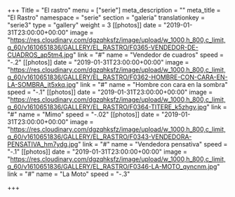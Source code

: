 +++
Title = "El rastro"
menu = ["serie"]
meta_description = ""
meta_title = "El Rastro"
namespace = "serie"
section = "galeria"
translationkey = "serie3"
type = "gallery"
weight = 3
[[photos]]
date = "2019-01-31T23:00:00+00:00"
image = "https://res.cloudinary.com/dgzqhksfz/image/upload/w_1000,h_800,c_limit,q_60/v1610651836/GALLERY/EL_RASTRO/F0365-VENDEDOR-DE-CUADROS_ap5tm4.jpg"
link = "#"
name = "Vendedor de cuadros"
speed = "-.2"
[[photos]]
date = "2019-01-31T23:00:00+00:00"
image = "https://res.cloudinary.com/dgzqhksfz/image/upload/w_1000,h_800,c_limit,q_60/v1610651836/GALLERY/EL_RASTRO/F0362-HOMBRE-CON-CARA-EN-LA-SOMBRA_jt5xkq.jpg"
link = "#"
name = "Hombre con cara en la sombra"
speed = "-.1"
[[photos]]
date = "2019-01-31T23:00:00+00:00"
image = "https://res.cloudinary.com/dgzqhksfz/image/upload/w_1000,h_800,c_limit,q_60/v1610651836/GALLERY/EL_RASTRO/F0364-TITERE_k5zhgv.jpg"
link = "#"
name = "Mimo"
speed = "-.02"
[[photos]]
date = "2019-01-31T23:00:00+00:00"
image = "https://res.cloudinary.com/dgzqhksfz/image/upload/w_1000,h_800,c_limit,q_60/v1610651836/GALLERY/EL_RASTRO/F0343-VENDEDORA-PENSATIVA_hm7ydg.jpg"
link = "#"
name = "Vendedora pensativa"
speed = "-.1"
[[photos]]
date = "2019-01-31T23:00:00+00:00"
image = "https://res.cloudinary.com/dgzqhksfz/image/upload/w_1000,h_800,c_limit,q_60/v1610651836/GALLERY/EL_RASTRO/F0346-LA-MOTO_qyncnm.jpg"
link = "#"
name = "La Moto"
speed = "-.3"

+++
